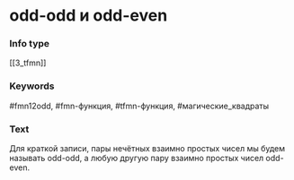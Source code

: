 # odd-odd и odd-even
### Info type
[[3_tfmn]]
### Keywords
#fmn12odd, #fmn-функция, #tfmn-функция, #магические_квадраты
### Text
Для краткой записи, пары нечётных взаимно простых чисел мы будем называть odd-odd, а любую другую пару взаимно простых чисел odd-even.